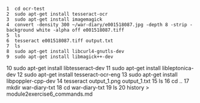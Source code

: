     1  cd ocr-test
    2  sudo apt-get install tesseract-ocr
    3  sudo apt-get install imagemagick
    4  convert -density 300 ~/war-diary/e001518087.jpg -depth 8 -strip -background white -alpha off e001518087.tiff
    5  ls
    6  tesseract e001518087.tiff output.txt
    7  ls
    8  sudo apt-get install libcurl4-gnutls-dev
    9  sudo apt-get install libmagick++-dev
   10  sudo apt-get install libtesseract-dev
   11  sudo apt-get install libleptonica-dev
   12  sudo apt-get install tesseract-ocr-eng
   13  sudo apt-get install libpoppler-cpp-dev
   14  tesseract output_1.png output_1.txt
   15  ls
   16  cd ..
   17  mkdir war-diary-txt
   18  cd war-diary-txt
   19  ls
   20  history > module2exercise6_commands.md
